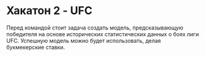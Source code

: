 # Хакатон 2 - UFC

Перед командой стоит задача создать модель, предсказывающую победителя на основе исторических статистических данных о боях лиги UFC.
Успешную модель можно будет использовать, делая букмекерские ставки.
